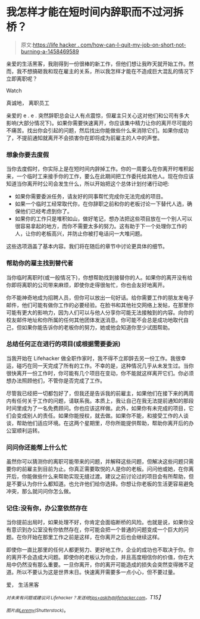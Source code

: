 # 我怎样才能在短时间内辞职而不过河拆桥？

> 原文:[https://life hacker . com/how-can-I-quit-my-job-on-short-not-burning-a-1458469589](https://lifehacker.com/how-can-i-quit-my-job-on-short-notice-without-burning-a-1458469589)

亲爱的生活黑客，我刚得到一份很棒的新工作，但他们想让我昨天就开始工作。然而，我不想搞砸我和现在雇主的关系，所以我怎样才能在不造成巨大混乱的情况下立即离职呢？

Watch

真诚地，
离职员工

亲爱的 e . e .
突然辞职总会让人有点震惊，但雇主只关心这对他们和公司有多大影响(大部分情况下)。如果你需要快速离开，你应该集中精力让你的离开尽可能的不痛苦。找出你会引起的问题，然后找出你能做些什么来消除它们。如果你成功了，不提前通知就离开不会损害你在即将成为前雇主的人中的声誉。

### 想象你要去度假

当你去度假时，你实际上是在短时间内辞掉工作。你的一周要么在你离开时堆积起来，一个临时工来接手你的工作，要么在此期间把工作委托给其他人。现在你应该知道当你离开时公司会发生什么，所以开始把这个总体计划付诸行动吧:

*   如果你需要委派任务，请友好的同事帮忙完成你无法完成的项目。
*   如果一个临时工经常取代你，在你辞职之前和你的老板讨论一下替代人选，确保他们已经考虑到你了。
*   如果你的工作只是堆积如山，做好笔记，想办法把这些项目放在一个别人可以很容易拿起的地方，而你不需要太多的努力。这有助于下一个处理你工作的人，让你的老板高兴，并防止你被打电话问一大堆问题。

这些选项涵盖了基本内容。我们将在随后的章节中讨论更具体的细节。

### 帮助你的雇主找到替代者

当你临时离职时(或一般情况下)，你想帮助找到接替你的人。如果你的离开没有给你即将离职的公司带来麻烦，即使你走得很匆忙，你也会友好地离开。

你不能神奇地成为招聘人员，但你可以放出一句好话。给你需要工作的朋友发电子邮件，他们可能有做你工作的必要经验。在脸书和其他社交网络上发帖，在那里你可能有更大的影响力，因为人们可以与他人分享你可能无法接触到的内容。向你的校友邮件地址和你所属的任何其他团体发送消息。你可能不会总是成功地取代自己，但如果你能告诉你的老板你的努力，她或他会知道你至少试图帮助。

### 总结任何正在进行的项目(或根据需要委派)

当我开始在 Lifehacker 做全职作家时，我不得不立即辞去另一份工作。我很幸运，碰巧在同一天完成了所有的工作。不幸的是，这种情况几乎从未发生过。当你很快离开一份工作时，你可能有几个项目在变动，你不能就这样离开它们。你必须想办法照顾他们，不管你是否完成了工作。

尽管我已经把一切都包好了，但我还是告诉我的前雇主，如果他们在接下来的两周内有任何关于工作的问题，请联系我。本质上，我让自己在我无法提前通知的那段时间里成为了一名免费顾问。你也应该这样做。此外，如果你有未完成的项目，它们会变成别人的责任。如果你能授权，就去做。如果你不能，和接受工作的人谈谈，帮助他们适应环境。在这两个星期里，尽你所能提供帮助，帮助你离开后的办公室顺利运转。

### 问问你还能帮上什么忙

虽然你可以猜测你的离职可能带来的问题，并解释这些问题，但解决这些问题只需要你的前雇主到目前为止。你真正需要取悦的人是你的老板。问问他或她，在你离开后，你能做些什么来帮助实现无缝过渡。建议之前讨论过的项目会有所帮助，但是不要认为你什么都知道。也允许他们给你选择。你想让你老板的生活更容易避免冲突，那么就问问你怎么做。

### 记住:没有你，办公室依然存在

当你提前出局时，如果处理不好，你肯定会面临断桥的风险。也就是说，如果你没有意识到办公室没有你依然存在，你可能会把一个普通的问题变成一个巨大的问题。在你开始在那里工作之前是这样，在你离开之后也会继续这样。

即使你一直比那里的任何人都更努力、更好地工作，企业的成功也不取决于你。你的离开不会造成大问题。即使你的老板认为你会，并且高度相信你的价值，你在大局中仍然没有那么重要。一旦你离开，你的离开可能造成的损失会突然变得微不足道。所以不要认为这是世界末日。快速离开需要多一点小心，但不要过量。

爱，
生活黑客

*<small>对未来有问题或建议问 Lifehacker？发送给</small>*[*<small>tips+asklh@lifehacker.com</small>*](mailto:tips+asklh@lifehacker.com)*<small>。</small>T15】*

*<small>图片由</small>*[*<small>Leremy</small>*](http://www.shutterstock.com/pic.mhtml?id=92224438)*<small>(Shutterstock)</small>*。